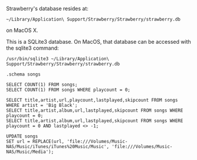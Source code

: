 Strawberry's database resides at:

`~/Library/Application\ Support/Strawberry/Strawberry/strawberry.db`

on MacOS X.

This is a SQLite3 database. On MacOS, that database can be accessed with the sqlite3
command:

```
/usr/bin/sqlite3 ~/Library/Application\ Support/Strawberry/Strawberry/strawberry.db
```

```
.schema songs
```

```
SELECT COUNT(1) FROM songs;
SELECT COUNT(1) FROM songs WHERE playcount = 0;
```

```
SELECT title,artist,url,playcount,lastplayed,skipcount FROM songs WHERE artist = 'Big Black';
SELECT title,artist,album,url,lastplayed,skipcount FROM songs WHERE playcount = 0;
SELECT title,artist,album,url,lastplayed,skipcount FROM songs WHERE playcount = 0 AND lastplayed <> -1;
```

```
UPDATE songs
SET url = REPLACE(url, 'file:///Volumes/Music-NAS/Music/iTunes/iTunes%20Music/Music', 'file:///Volumes/Music-NAS/Music/Media');
```
